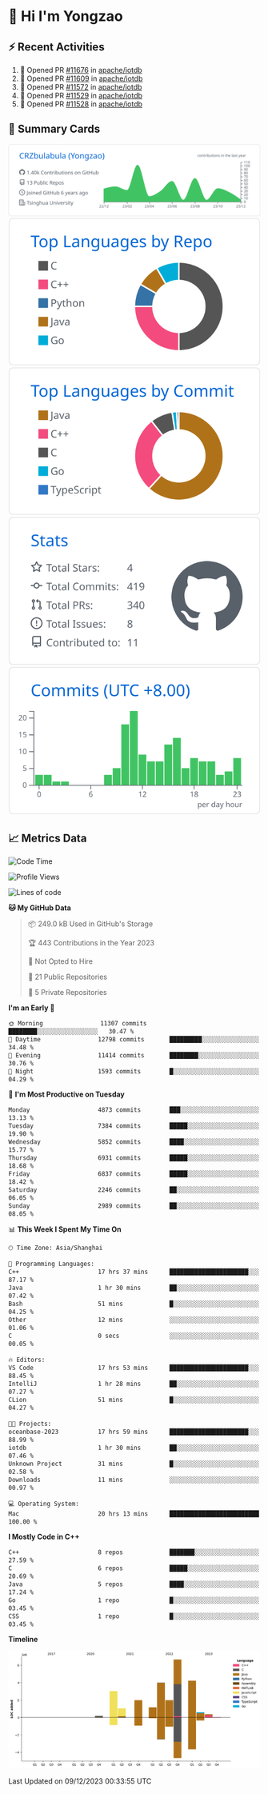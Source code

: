 # 👋 Hi I'm Yongzao

## ⚡ Recent Activities
<!--START_SECTION:activity-->
1. 💪 Opened PR [#11676](https://github.com/apache/iotdb/pull/11676) in [apache/iotdb](https://github.com/apache/iotdb)
2. 💪 Opened PR [#11609](https://github.com/apache/iotdb/pull/11609) in [apache/iotdb](https://github.com/apache/iotdb)
3. 💪 Opened PR [#11572](https://github.com/apache/iotdb/pull/11572) in [apache/iotdb](https://github.com/apache/iotdb)
4. 💪 Opened PR [#11529](https://github.com/apache/iotdb/pull/11529) in [apache/iotdb](https://github.com/apache/iotdb)
5. 💪 Opened PR [#11528](https://github.com/apache/iotdb/pull/11528) in [apache/iotdb](https://github.com/apache/iotdb)
<!--END_SECTION:activity-->

## 🎑 Summary Cards

[![](https://raw.githubusercontent.com/CRZbulabula/CRZbulabula/main/profile-summary-card-output/github/0-profile-details.svg)](https://github.com/vn7n24fzkq/github-profile-summary-cards)
[![](https://raw.githubusercontent.com/CRZbulabula/CRZbulabula/main/profile-summary-card-output/github/1-repos-per-language.svg)](https://github.com/vn7n24fzkq/github-profile-summary-cards) [![](https://raw.githubusercontent.com/CRZbulabula/CRZbulabula/main/profile-summary-card-output/github/2-most-commit-language.svg)](https://github.com/vn7n24fzkq/github-profile-summary-cards)
[![](https://raw.githubusercontent.com/CRZbulabula/CRZbulabula/main/profile-summary-card-output/github/3-stats.svg)](https://github.com/vn7n24fzkq/github-profile-summary-cards) [![](https://raw.githubusercontent.com/CRZbulabula/CRZbulabula/main/profile-summary-card-output/github/4-productive-time.svg)](https://github.com/vn7n24fzkq/github-profile-summary-cards)

## 📈 Metrics Data

<!--START_SECTION:waka-->
![Code Time](http://img.shields.io/badge/Code%20Time-516%20hrs%2014%20mins-blue)

![Profile Views](http://img.shields.io/badge/Profile%20Views-0-blue)

![Lines of code](https://img.shields.io/badge/From%20Hello%20World%20I%27ve%20Written-25.2%20million%20lines%20of%20code-blue)

**🐱 My GitHub Data** 

> 📦 249.0 kB Used in GitHub's Storage 
 > 
> 🏆 443 Contributions in the Year 2023
 > 
> 🚫 Not Opted to Hire
 > 
> 📜 21 Public Repositories 
 > 
> 🔑 5 Private Repositories 
 > 
**I'm an Early 🐤** 

```text
🌞 Morning                11307 commits       ████████░░░░░░░░░░░░░░░░░   30.47 % 
🌆 Daytime                12798 commits       █████████░░░░░░░░░░░░░░░░   34.48 % 
🌃 Evening                11414 commits       ████████░░░░░░░░░░░░░░░░░   30.76 % 
🌙 Night                  1593 commits        █░░░░░░░░░░░░░░░░░░░░░░░░   04.29 % 
```
📅 **I'm Most Productive on Tuesday** 

```text
Monday                   4873 commits        ███░░░░░░░░░░░░░░░░░░░░░░   13.13 % 
Tuesday                  7384 commits        █████░░░░░░░░░░░░░░░░░░░░   19.90 % 
Wednesday                5852 commits        ████░░░░░░░░░░░░░░░░░░░░░   15.77 % 
Thursday                 6931 commits        █████░░░░░░░░░░░░░░░░░░░░   18.68 % 
Friday                   6837 commits        █████░░░░░░░░░░░░░░░░░░░░   18.42 % 
Saturday                 2246 commits        ██░░░░░░░░░░░░░░░░░░░░░░░   06.05 % 
Sunday                   2989 commits        ██░░░░░░░░░░░░░░░░░░░░░░░   08.05 % 
```


📊 **This Week I Spent My Time On** 

```text
🕑︎ Time Zone: Asia/Shanghai

💬 Programming Languages: 
C++                      17 hrs 37 mins      ██████████████████████░░░   87.17 % 
Java                     1 hr 30 mins        ██░░░░░░░░░░░░░░░░░░░░░░░   07.42 % 
Bash                     51 mins             █░░░░░░░░░░░░░░░░░░░░░░░░   04.25 % 
Other                    12 mins             ░░░░░░░░░░░░░░░░░░░░░░░░░   01.06 % 
C                        0 secs              ░░░░░░░░░░░░░░░░░░░░░░░░░   00.05 % 

🔥 Editors: 
VS Code                  17 hrs 53 mins      ██████████████████████░░░   88.45 % 
IntelliJ                 1 hr 28 mins        ██░░░░░░░░░░░░░░░░░░░░░░░   07.27 % 
CLion                    51 mins             █░░░░░░░░░░░░░░░░░░░░░░░░   04.27 % 

🐱‍💻 Projects: 
oceanbase-2023           17 hrs 59 mins      ██████████████████████░░░   88.99 % 
iotdb                    1 hr 30 mins        ██░░░░░░░░░░░░░░░░░░░░░░░   07.46 % 
Unknown Project          31 mins             █░░░░░░░░░░░░░░░░░░░░░░░░   02.58 % 
Downloads                11 mins             ░░░░░░░░░░░░░░░░░░░░░░░░░   00.97 % 

💻 Operating System: 
Mac                      20 hrs 13 mins      █████████████████████████   100.00 % 
```

**I Mostly Code in C++** 

```text
C++                      8 repos             ███████░░░░░░░░░░░░░░░░░░   27.59 % 
C                        6 repos             █████░░░░░░░░░░░░░░░░░░░░   20.69 % 
Java                     5 repos             ████░░░░░░░░░░░░░░░░░░░░░   17.24 % 
Go                       1 repo              █░░░░░░░░░░░░░░░░░░░░░░░░   03.45 % 
CSS                      1 repo              █░░░░░░░░░░░░░░░░░░░░░░░░   03.45 % 
```



**Timeline**

![Lines of Code chart](https://raw.githubusercontent.com/CRZbulabula/CRZbulabula/main/assets/bar_graph.png)


 Last Updated on 09/12/2023 00:33:55 UTC
<!--END_SECTION:waka-->

